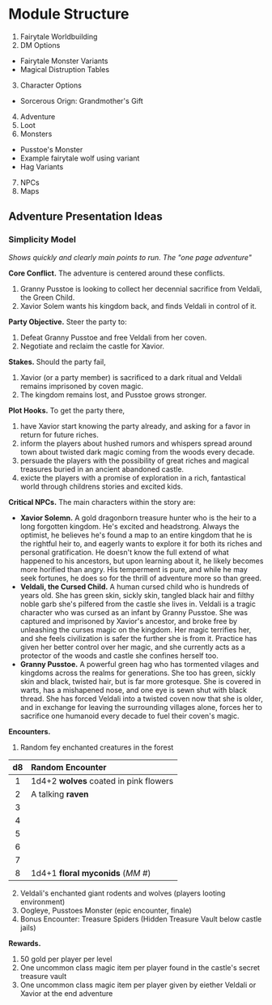 # Module Structure 

1. Fairytale Worldbuilding
2. DM Options
- Fairytale Monster Variants 
- Magical Distruption Tables 
3. Character Options 
- Sorcerous Orign: Grandmother's Gift
4. Adventure 
5. Loot
6. Monsters 
- Pusstoe's Monster
- Example fairytale wolf using variant
- Hag Variants 
7. NPCs 
8. Maps 


## Adventure Presentation Ideas 

### Simplicity Model
*Shows quickly and clearly main points to run. The "one page adventure"*

**Core Conflict.** 
The adventure is centered around these conflicts.
1. Granny Pusstoe is looking to collect her decennial sacrifice from Veldali, the Green Child. 
2. Xavior Solem wants his kingdom back, and finds Veldali in control of it. 

**Party Objective.** 
Steer the party to: 
1. Defeat Granny Pusstoe and free Veldali from her coven.
2. Negotiate and reclaim the castle for Xavior.

**Stakes.**
Should the party fail, 
1. Xavior (or a party member) is sacrificed to a dark ritual and Veldali remains imprisoned by coven magic.
2. The kingdom remains lost, and Pusstoe grows stronger. 

**Plot Hooks.**
To get the party there,
1. have Xavior start knowing the party already, and asking for a favor in return for future riches. 
2. inform the players about hushed rumors and whispers spread around town about twisted dark magic coming from the woods every decade.
3. persuade the players with the possibility of great riches and magical treasures buried in an ancient abandoned castle. 
4. exicte the players with a promise of exploration in a rich, fantastical world through childrens stories and excited kids.

**Critical NPCs.** 
The main characters within the story are:
- **Xavior Solemn.** A gold dragonborn treasure hunter who is the heir to a long forgotten kingdom. He's excited and headstrong. Always the optimist, he believes he's found a map to an entire kingdom that he is the rightful heir to, and eagerly wants to explore it for both its riches and personal gratification. He doesn't know the full extend of what happened to his ancestors, but upon learning about it, he likely becomes more horified than angry. His temperment is pure, and while he may seek fortunes, he does so for the thrill of adventure more so than greed. 
- **Veldali, the Cursed Child.** A human cursed child who is hundreds of years old. She has green skin, sickly skin, tangled black hair and filthy noble garb she's pilfered from the castle she lives in. Veldali is a tragic character who was cursed as an infant by Granny Pusstoe. She was captured and imprisoned by Xavior's ancestor, and broke free by unleashing the curses magic on the kingdom. Her magic terrifies her, and she feels civilization is safer the further she is from it. Practice has given her better control over her magic, and she currently acts as a protector of the woods and castle she confines herself too. 
- **Granny Pusstoe.** A powerful green hag who has tormented vilages and kingdoms across the realms for generations. She too has green, sickly skin and black, twisted hair, but is far more grotesque. She is covered in warts, has a mishapened nose, and one eye is sewn shut with black thread. She has forced Veldali into a twisted coven now that she is older, and in exchange for leaving the surrounding villages alone, forces her to sacrifice one humanoid every decade to fuel their coven's magic. 

**Encounters.** 
1. Random fey enchanted creatures in the forest

|d8|Random Encounter|
|:--:|:--|
|1| 1d4+2 **wolves** coated in pink flowers
|2| A talking **raven** 
|3| 
|4|
|5|
|6|
|7|
|8| 1d4+1 **floral myconids** (*MM #*)

2. Veldali's enchanted giant rodents and wolves (players looting environment)
3. Oogleye, Pusstoes Monster (epic encounter, finale)
4. Bonus Encounter: Treasure Spiders (Hidden Treasure Vault below castle jails)

**Rewards.** 
1. 50 gold per player per level 
2. One uncommon class magic item per player found in the castle's secret treasure vault 
3. One uncommon class magic item per player given by eiether Veldali or Xavior at the end adventure 
